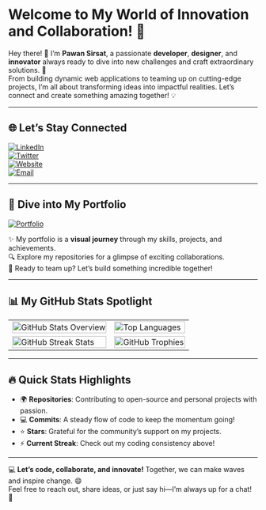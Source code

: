 # Welcome to My World of Innovation and Collaboration! 🌟  

Hey there! 👋 I’m **Pawan Sirsat**, a passionate **developer**, **designer**, and **innovator** always ready to dive into new challenges and craft extraordinary solutions. 🚀  
From building dynamic web applications to teaming up on cutting-edge projects, I’m all about transforming ideas into impactful realities. Let’s connect and create something amazing together! 💡  

---

## 🌐 Let’s Stay Connected  
[![LinkedIn](https://img.shields.io/badge/LinkedIn-0A66C2?style=for-the-badge&logo=linkedin&logoColor=white)](https://www.linkedin.com/in/pawan-sirsat-72a0ba174/)  
[![Twitter](https://img.shields.io/badge/Twitter-1DA1F2?style=for-the-badge&logo=twitter&logoColor=white)](https://twitter.com/sirsat_pawan)  
[![Website](https://img.shields.io/badge/Website-FF5555?style=for-the-badge&logo=vercel&logoColor=white)](https://p1-sirsat.vercel.app/)  
[![Email](https://img.shields.io/badge/Email-F1C232?style=for-the-badge&logo=gmail&logoColor=white)](mailto:p1.sirsat1998@gmail.com)  

---

## 🎨 Dive into My Portfolio  
[![Portfolio](https://img.shields.io/badge/Portfolio-Visit-50C878?style=for-the-badge&logo=appveyor&logoColor=white)](https://p1-sirsat.vercel.app/)  

✨ My portfolio is a **visual journey** through my skills, projects, and achievements.  
🔍 Explore my repositories for a glimpse of exciting collaborations.  
🌟 Ready to team up? Let’s build something incredible together!  

---

## 📊 My GitHub Stats Spotlight  

<table>
  <tr>
    <td>
      <a href="https://github.com/PawanSirsat">
        <img src="https://github-readme-stats.vercel.app/api?username=PawanSirsat&show_icons=true&hide_border=true&theme=dracula&title_color=50C878&text_color=FFFFFF&icon_color=FF5555&count_private=true&hide=prs,issues" alt="GitHub Stats Overview" width="100%" />
      </a>
    </td>
    <td>
      <a href="https://github.com/PawanSirsat">
        <img src="https://github-readme-stats.vercel.app/api/top-langs/?username=PawanSirsat&layout=compact&theme=dracula&title_color=50C878&text_color=FFFFFF&hide_border=true&langs_count=8" alt="Top Languages" width="100%" />
      </a>
    </td>
  </tr>
  <tr>
    <td>
      <img src="https://github-readme-streak-stats.herokuapp.com/?user=PawanSirsat&theme=dracula&hide_border=true&ring=FF5555&fire=FF5555&currStreakLabel=50C878" alt="GitHub Streak Stats" width="100%" />
    </td>
    <td>
      <a href="https://github.com/PawanSirsat">
        <img src="https://github-profile-trophy.vercel.app/?username=PawanSirsat&theme=dracula&no-frame=true&column=4&margin-w=15&margin-h=15" alt="GitHub Trophies" width="100%" />
      </a>
    </td>
  </tr>
</table>

---

## 🔥 Quick Stats Highlights  
- 🌍 **Repositories**: Contributing to open-source and personal projects with passion.  
- 💻 **Commits**: A steady flow of code to keep the momentum going!  
- ⭐ **Stars**: Grateful for the community’s support on my projects.  
- ⚡ **Current Streak**: Check out my coding consistency above!  

---

💻 **Let’s code, collaborate, and innovate!** Together, we can make waves and inspire change. 😄  
Feel free to reach out, share ideas, or just say hi—I’m always up for a chat! 🚀  
